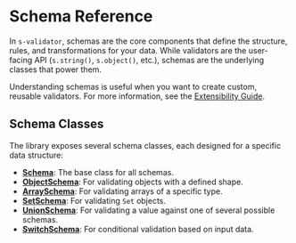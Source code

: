 # Schema Reference

In `s-validator`, schemas are the core components that define the structure, rules, and transformations for your data. While validators are the user-facing API (`s.string()`, `s.object()`, etc.), schemas are the underlying classes that power them.

Understanding schemas is useful when you want to create custom, reusable validators. For more information, see the [Extensibility Guide](../extensibility.md).

## Schema Classes

The library exposes several schema classes, each designed for a specific data structure:

- **[Schema](./schema.md)**: The base class for all schemas.
- **[ObjectSchema](./object.md)**: For validating objects with a defined shape.
- **[ArraySchema](./array.md)**: For validating arrays of a specific type.
- **[SetSchema](./set.md)**: For validating `Set` objects.
- **[UnionSchema](./union.md)**: For validating a value against one of several possible schemas.
- **[SwitchSchema](./switch.md)**: For conditional validation based on input data.
